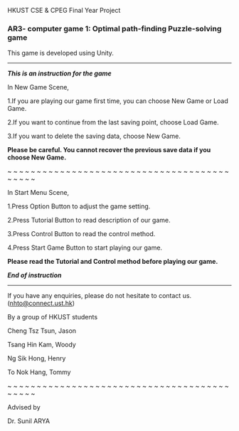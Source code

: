 HKUST CSE & CPEG Final Year Project 
### AR3- computer game 1: Optimal path-finding Puzzle-solving game ###

This game is developed using Unity.

**  **

***This is an instruction for the game***

In New Game Scene,

1.If you are playing our game first time, you can choose New Game or Load Game.

2.If you want to continue from the last saving point, choose Load Game.

3.If you want to delete the saving data, choose New Game.

 **Please be careful. You cannot recover the previous save data if you choose New Game.** 
 
~ ~ ~ ~ ~ ~ ~ ~ ~ ~ ~ ~ ~ ~ ~ ~ ~ ~ ~ ~ ~ ~ ~ ~ ~ ~ ~ ~ ~ ~ ~ ~ ~ ~ ~ ~ ~ ~ ~ ~ ~ ~ ~ 

In Start Menu Scene,

1.Press Option Button to adjust the game setting.

2.Press Tutorial Button to read description of our game.

3.Press Control Button to read the control method.

4.Press Start Game Button to start playing our game.

**Please read the Tutorial and Control method before playing our game.**

***End of instruction***

** **


If you have any enquiries, please do not hesitate to contact us. (nhto@connect.ust.hk)

By a group of HKUST students

Cheng Tsz Tsun, Jason

Tsang Hin Kam, Woody 

Ng Sik Hong, Henry

To Nok Hang, Tommy

~ ~ ~ ~ ~ ~ ~ ~ ~ ~ ~ ~ ~ ~ ~ ~ ~ ~ ~ ~ ~ ~ ~ ~ ~ ~ ~ ~ ~ ~ ~ ~ ~ ~ ~ ~ ~ ~ ~ ~ ~ ~ ~ 

Advised by 

Dr. Sunil ARYA
